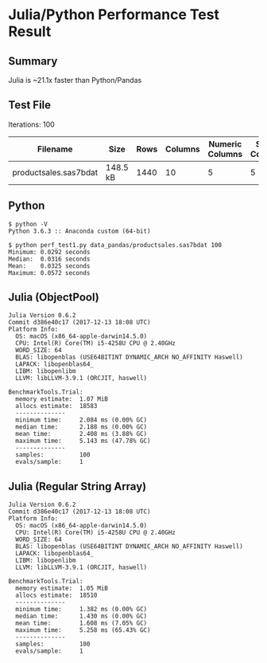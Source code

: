 # Julia/Python Performance Test Result

## Summary

Julia is ~21.1x faster than Python/Pandas

## Test File

Iterations: 100

Filename|Size|Rows|Columns|Numeric Columns|String Columns
--------|----|----|-------|---------------|--------------
productsales.sas7bdat|148.5 kB|1440|10|5|5

## Python
```
$ python -V
Python 3.6.3 :: Anaconda custom (64-bit)

$ python perf_test1.py data_pandas/productsales.sas7bdat 100
Minimum: 0.0292 seconds
Median:  0.0316 seconds
Mean:    0.0325 seconds
Maximum: 0.0572 seconds

```

## Julia (ObjectPool)
```
Julia Version 0.6.2
Commit d386e40c17 (2017-12-13 18:08 UTC)
Platform Info:
  OS: macOS (x86_64-apple-darwin14.5.0)
  CPU: Intel(R) Core(TM) i5-4258U CPU @ 2.40GHz
  WORD_SIZE: 64
  BLAS: libopenblas (USE64BITINT DYNAMIC_ARCH NO_AFFINITY Haswell)
  LAPACK: libopenblas64_
  LIBM: libopenlibm
  LLVM: libLLVM-3.9.1 (ORCJIT, haswell)

BenchmarkTools.Trial: 
  memory estimate:  1.07 MiB
  allocs estimate:  18583
  --------------
  minimum time:     2.084 ms (0.00% GC)
  median time:      2.188 ms (0.00% GC)
  mean time:        2.408 ms (3.88% GC)
  maximum time:     5.143 ms (47.78% GC)
  --------------
  samples:          100
  evals/sample:     1
```

## Julia (Regular String Array)
```
Julia Version 0.6.2
Commit d386e40c17 (2017-12-13 18:08 UTC)
Platform Info:
  OS: macOS (x86_64-apple-darwin14.5.0)
  CPU: Intel(R) Core(TM) i5-4258U CPU @ 2.40GHz
  WORD_SIZE: 64
  BLAS: libopenblas (USE64BITINT DYNAMIC_ARCH NO_AFFINITY Haswell)
  LAPACK: libopenblas64_
  LIBM: libopenlibm
  LLVM: libLLVM-3.9.1 (ORCJIT, haswell)

BenchmarkTools.Trial: 
  memory estimate:  1.05 MiB
  allocs estimate:  18510
  --------------
  minimum time:     1.382 ms (0.00% GC)
  median time:      1.430 ms (0.00% GC)
  mean time:        1.608 ms (7.05% GC)
  maximum time:     5.258 ms (65.43% GC)
  --------------
  samples:          100
  evals/sample:     1
```
